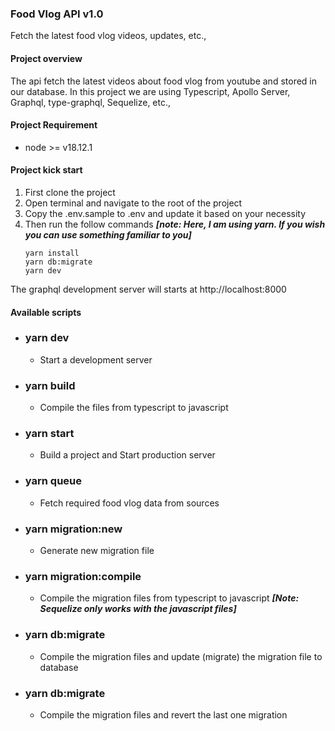 ### Food Vlog API v1.0
Fetch the latest food vlog videos, updates, etc.,

#### Project overview
The api fetch the latest videos about food vlog from youtube and stored in our database. In this project we are using Typescript, Apollo Server, Graphql, type-graphql, Sequelize, etc.,

#### Project Requirement 
* node >= v18.12.1

#### Project kick start
1. First clone the project 
2. Open terminal and navigate to the root of the project
3. Copy the .env.sample to .env and update it based on your necessity 
4. Then run the follow commands ***[note: Here, I am using yarn. If you wish you can use something familiar to you]***
	```
	yarn install
	yarn db:migrate
	yarn dev
	```

The graphql development server will starts at http://localhost:8000

#### Available scripts
* ### yarn dev
	* Start a development server
* ### yarn build
	* Compile the files from typescript to javascript
* ### yarn start 
	* Build a project and Start production server
* ### yarn queue
	* Fetch required food vlog data from sources
* ### yarn migration:new
	* Generate new migration file
* ### yarn migration:compile
	* Compile the migration files from typescript to javascript ***[Note: Sequelize only works with the javascript files]***
* ### yarn db:migrate
	* Compile the migration files and update (migrate) the migration file to database
* ###  yarn db:migrate
	 * Compile the migration files and revert the last one migration
